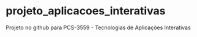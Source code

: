 # projeto_aplicacoes_interativas
Projeto no github para PCS-3559 - Tecnologias de Aplicações Interativas
